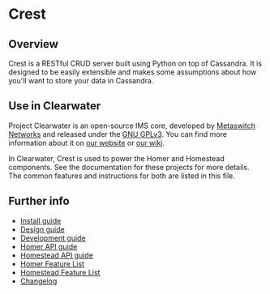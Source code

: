 Crest
==============

Overview
--------
Crest is a RESTful CRUD server built using Python on top of Cassandra. It is designed to
be easily extensible and makes some assumptions about how you'll want to store your data 
in Cassandra.

Use in Clearwater
-----------------
Project Clearwater is an open-source IMS core, developed by [Metaswitch Networks](http://www.metaswitch.com) and released under the [GNU GPLv3](http://www.projectclearwater.org/download/license/). You can find more information about it on [our website](http://www.projectclearwater.org/) or [our wiki](https://github.com/Metaswitch/clearwater-docs/wiki).

In Clearwater, Crest is used to power the Homer and Homestead components. See the documentation for these
projects for more details. The common features and instructions for both are listed in this file.

Further info
------------
* [Install guide](https://github.com/Metaswitch/clearwater-docs/wiki/Installation-Instructions)
* [Design guide](docs/design.md)
* [Development guide](docs/development.md)
* [Homer API guide](docs/homer_api.md)
* [Homestead API guide](docs/homestead_api.md)
* [Homer Feature List](docs/homer_features.md)
* [Homestead Feature List](docs/homestead_features.md)
* [Changelog](CHANGELOG.md)

